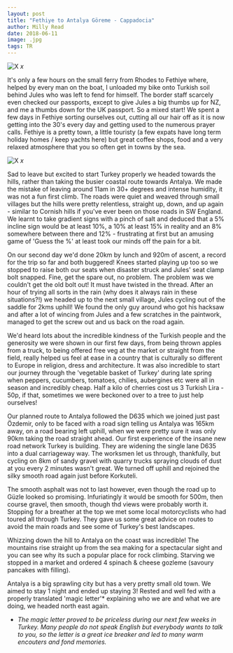 ```yaml
---
layout: post
title: "Fethiye to Antalya Göreme - Cappadocia"
author: Milly Read
date: 2018-06-11
image: .jpg
tags: TR
---
```


![X](assets/img/x.jpg) *x*

It's only a few hours on the small ferry from Rhodes to Fethiye where, helped by every man on the boat, I unloaded my bike onto Turkish soil behind Jules who was left to fend for himself. The border staff scarcely even checked our passports, except to give Jules a big thumbs up for NZ, and me a thumbs down for the UK passport. So a mixed start! We spent a few days in Fethiye sorting ourselves out, cutting all our hair off as it is now getting into the 30's every day and getting used to the numerous prayer calls. Fethiye is a pretty town, a little touristy (a few expats have long term holiday homes / keep yachts here) but great coffee shops, food and a very relaxed atmosphere that you so often get in towns by the sea. 

![X](assets/img/x.jpg) *x*

Sad to leave but excited to start Turkey properly we headed towards the hills, rather than taking the busier coastal route towards Antalya. We made the mistake of leaving around 11am in 30+ degrees and intense humidity, it was not a fun first climb. The roads were quiet and weaved through small villages but the hills were pretty relentless, straight up, down, and up again - similar to Cornish hills if you've ever been on those roads in SW England. We learnt to take gradient signs with a pinch of salt and deduced that a 5% incline sign would be at least 10%, a 10% at least 15% in reality and an 8% somewhere between there and 12% - frustrating at first but an amusing game of 'Guess the %' at least took our minds off the pain for a bit. 

On our second day we'd done 20km by lunch and 920m of ascent, a record for the trip so far and both buggered! Knees started playing up too so we stopped to raise both our seats when disaster struck and Jules' seat clamp bolt snapped. Fine, get the spare out, no problem. The problem was we couldn't get the old bolt out! It must have twisted in the thread. After an hour of trying all sorts in the rain (why does it always rain in these situations?!) we headed up to the next small village, Jules cycling out of the saddle for 2kms uphill! We found the only guy around who got his hacksaw and after a lot of wincing from Jules and a few scratches in the paintwork, managed to get the screw out and us back on the road again. 

We'd heard lots about the incredible kindness of the Turkish people and the generosity we were shown in our first few days, from being thrown apples from a truck, to being offered free veg at the market or straight from the field, really helped us feel at ease in a country that is culturally so different to Europe in religion, dress and architecture. It was also incredible to start our journey through the 'vegetable basket of Turkey' during late spring when peppers, cucumbers, tomatoes, chilies, aubergines etc were all in season and incredibly cheap. Half a kilo of cherries cost us 3 Turkish Lira - 50p, if that, sometimes we were beckoned over to a tree to just help ourselves!

Our planned route to Antalya followed the D635 which we joined just past Özdemir, only to be faced with a road sign telling us Antalya was 165km away, on a road bearing left uphill, when we were pretty sure it was only 90km taking the road straight ahead. Our first experience of the insane new road network Turkey is building. They are widening the single lane D635 into a dual carriageway way. The worksmen let us through, thankfully, but cycling on 8km of sandy gravel with quarry trucks spraying clouds of dust at you every 2 minutes wasn't great. We turned off uphill and rejoined the silky smooth road again just before Korkuteli.

The smooth asphalt was not to last however, even though the road up to Güzle looked so promising. Infuriatingly it would be smooth for 500m, then course gravel, then smooth, though thd views were probably worth it. Stopping for a breather at the top we met some local motorcyclists who had toured all through Turkey. They gave us some great advice on routes to avoid the main roads and see some of Turkey's best landscapes.

Whizzing down the hill to Antalya on the coast was incredible! The mountains rise straight up from the sea making for a spectacular sight and you can see why its such a popular place for rock climbing. Starving we stopped in a market and ordered 4 spinach & cheese gozleme (savoury pancakes with filling).

Antalya is a big sprawling city but has a very pretty small old town. We aimed to stay 1 night and ended up staying 3!  Rested and well fed with a properly translated 'magic letter'* explaining who we are and what we are doing, we headed north east again. 

* *The magic letter proved to be priceless during our next few weeks in Turkey. Many people do not speak English but everybody wants to talk to you, so the letter is a great ice breaker and led to many warm encouters and fond memories.*

